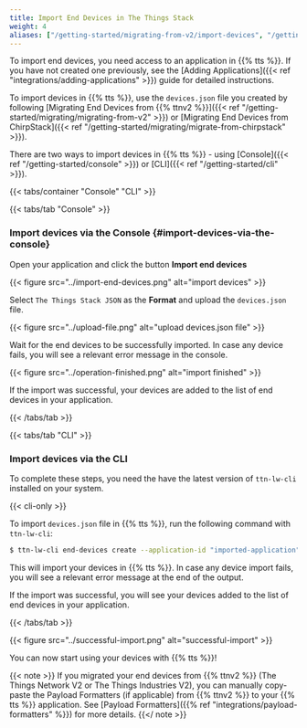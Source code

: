 ```yaml
---
title: Import End Devices in The Things Stack
weight: 4
aliases: ["/getting-started/migrating-from-v2/import-devices", "/getting-started/migrating-from-networks/import-devices"]
---
```


To import end devices, you need access to an application in {{% tts %}}. If you have not created one previously, see the [Adding Applications]({{< ref "integrations/adding-applications" >}}) guide for detailed instructions.

To import devices in {{% tts %}}, use the `devices.json` file you created by following [Migrating End Devices from {{% ttnv2 %}}]({{< ref "/getting-started/migrating/migrating-from-v2" >}}) or [Migrating End Devices from ChirpStack]({{< ref "/getting-started/migrating/migrate-from-chirpstack" >}}).

There are two ways to import devices in {{% tts %}} - using [Console]({{< ref "/getting-started/console" >}}) or [CLI]({{< ref "/getting-started/cli" >}}).

{{< tabs/container "Console" "CLI" >}}

{{< tabs/tab "Console" >}}

### Import devices via the Console {#import-devices-via-the-console}

Open your application and click the button **Import end devices**

{{< figure src="../import-end-devices.png" alt="import devices" >}}

Select `The Things Stack JSON` as the **Format** and upload the `devices.json` file.

{{< figure src="../upload-file.png" alt="upload devices.json file" >}}

Wait for the end devices to be successfully imported. In case any device fails, you will see a relevant error message in the console.

{{< figure src="../operation-finished.png" alt="import finished" >}}

If the import was successful, your devices are added to the list of end devices in your application.

{{< /tabs/tab >}}

{{< tabs/tab "CLI" >}}

### Import devices via the CLI

To complete these steps, you need the have the latest version of `ttn-lw-cli` installed on your system.

{{< cli-only >}}

To import `devices.json` file in {{% tts %}}, run the following command with `ttn-lw-cli`:

```bash
$ ttn-lw-cli end-devices create --application-id "imported-application" < devices.json
```

This will import your devices in {{% tts %}}. In case any device import fails, you will see a relevant error message at the end of the output.

If the import was successful, you will see your devices added to the list of end devices in your application.

{{< /tabs/tab >}}


{{< figure src="../successful-import.png" alt="successful-import" >}}

You can now start using your devices with {{% tts %}}!

{{< note >}} If you migrated your end devices from {{% ttnv2 %}} (The Things Network V2 or The Things Industries V2), you can manually copy-paste the Payload Formatters (if applicable) from {{% ttnv2 %}} to your {{% tts %}} application. See [Payload Formatters]({{% ref "integrations/payload-formatters" %}}) for more details. {{</ note >}}
